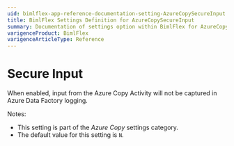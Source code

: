 ```yaml
---
uid: bimlflex-app-reference-documentation-setting-AzureCopySecureInput
title: BimlFlex Settings Definition for AzureCopySecureInput
summary: Documentation of settings option within BimlFlex for AzureCopySecureInput
varigenceProduct: BimlFlex
varigenceArticleType: Reference
---
```


# Secure Input

When enabled, input from the Azure Copy Activity will not be captured in Azure Data Factory logging.

Notes:

* This setting is part of the *Azure Copy* settings category.
* The default value for this setting is `N`.
